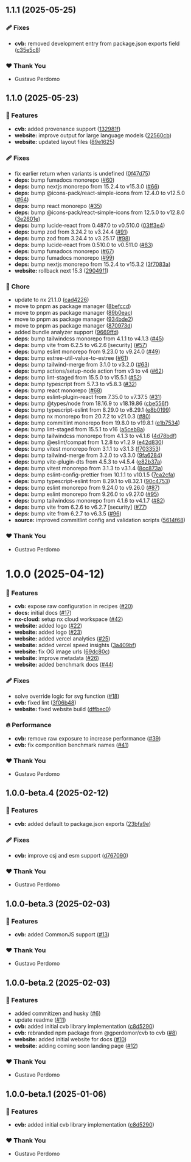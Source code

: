 ## 1.1.1 (2025-05-25)

### 🩹 Fixes

- **cvb:** removed development entry from package.json exports field ([c35e5c8](https://github.com/gperdomor/cvb/commit/c35e5c8))

### ❤️ Thank You

- Gustavo Perdomo

## 1.1.0 (2025-05-23)

### 🚀 Features

- **cvb:** added provenance support ([132981f](https://github.com/gperdomor/cvb/commit/132981f))
- **website:** improve output for large language models ([22560cb](https://github.com/gperdomor/cvb/commit/22560cb))
- **website:** updated layout files ([89e1625](https://github.com/gperdomor/cvb/commit/89e1625))

### 🩹 Fixes

- fix earlier return when variants is undefined ([0f47d75](https://github.com/gperdomor/cvb/commit/0f47d75))
- **deps:** bump fumadocs monorepo ([#60](https://github.com/gperdomor/cvb/pull/60))
- **deps:** bump nextjs monorepo from 15.2.4 to v15.3.0 ([#66](https://github.com/gperdomor/cvb/pull/66))
- **deps:** bump @icons-pack/react-simple-icons from 12.4.0 to v12.5.0 ([#64](https://github.com/gperdomor/cvb/pull/64))
- **deps:** bump react monorepo ([#35](https://github.com/gperdomor/cvb/pull/35))
- **deps:** bump @icons-pack/react-simple-icons from 12.5.0 to v12.8.0 ([3e2601e](https://github.com/gperdomor/cvb/commit/3e2601e))
- **deps:** bump lucide-react from 0.487.0 to v0.510.0 ([03ff3e4](https://github.com/gperdomor/cvb/commit/03ff3e4))
- **deps:** bump zod from 3.24.2 to v3.24.4 ([#91](https://github.com/gperdomor/cvb/pull/91))
- **deps:** bump zod from 3.24.4 to v3.25.17 ([#98](https://github.com/gperdomor/cvb/pull/98))
- **deps:** bump lucide-react from 0.510.0 to v0.511.0 ([#83](https://github.com/gperdomor/cvb/pull/83))
- **deps:** bump fumadocs monorepo ([#67](https://github.com/gperdomor/cvb/pull/67))
- **deps:** bump fumadocs monorepo ([#99](https://github.com/gperdomor/cvb/pull/99))
- **deps:** bump nextjs monorepo from 15.2.4 to v15.3.2 ([3f7083a](https://github.com/gperdomor/cvb/commit/3f7083a))
- **website:** rollback next 15.3 ([29049f1](https://github.com/gperdomor/cvb/commit/29049f1))

### 🏡 Chore

- update to nx 21.1.0 ([cad4226](https://github.com/gperdomor/cvb/commit/cad4226))
- move to pnpm as package manager ([8befccd](https://github.com/gperdomor/cvb/commit/8befccd))
- move to pnpm as package manager ([89b0eac](https://github.com/gperdomor/cvb/commit/89b0eac))
- move to pnpm as package manager ([934bde2](https://github.com/gperdomor/cvb/commit/934bde2))
- move to pnpm as package manager ([870973d](https://github.com/gperdomor/cvb/commit/870973d))
- added bundle analyzer support ([9669ffd](https://github.com/gperdomor/cvb/commit/9669ffd))
- **deps:** bump tailwindcss monorepo from 4.1.1 to v4.1.3 ([#45](https://github.com/gperdomor/cvb/pull/45))
- **deps:** bump vite from 6.2.5 to v6.2.6 [security] ([#57](https://github.com/gperdomor/cvb/pull/57))
- **deps:** bump eslint monorepo from 9.23.0 to v9.24.0 ([#49](https://github.com/gperdomor/cvb/pull/49))
- **deps:** bump estree-util-value-to-estree ([#61](https://github.com/gperdomor/cvb/pull/61))
- **deps:** bump tailwind-merge from 3.1.0 to v3.2.0 ([#63](https://github.com/gperdomor/cvb/pull/63))
- **deps:** bump actions/setup-node action from v3 to v4 ([#62](https://github.com/gperdomor/cvb/pull/62))
- **deps:** bump lint-staged from 15.5.0 to v15.5.1 ([#52](https://github.com/gperdomor/cvb/pull/52))
- **deps:** bump typescript from 5.7.3 to v5.8.3 ([#32](https://github.com/gperdomor/cvb/pull/32))
- **deps:** bump react monorepo ([#68](https://github.com/gperdomor/cvb/pull/68))
- **deps:** bump eslint-plugin-react from 7.35.0 to v7.37.5 ([#31](https://github.com/gperdomor/cvb/pull/31))
- **deps:** bump @types/node from 18.16.9 to v18.19.86 ([cbe556f](https://github.com/gperdomor/cvb/commit/cbe556f))
- **deps:** bump typescript-eslint from 8.29.0 to v8.29.1 ([e8b0199](https://github.com/gperdomor/cvb/commit/e8b0199))
- **deps:** bump nx monorepo from 20.7.2 to v21.0.3 ([#80](https://github.com/gperdomor/cvb/pull/80))
- **deps:** bump commitlint monorepo from 19.8.0 to v19.8.1 ([e1b7534](https://github.com/gperdomor/cvb/commit/e1b7534))
- **deps:** bump lint-staged from 15.5.1 to v16 ([a5ceb8a](https://github.com/gperdomor/cvb/commit/a5ceb8a))
- **deps:** bump tailwindcss monorepo from 4.1.3 to v4.1.6 ([4d78bdf](https://github.com/gperdomor/cvb/commit/4d78bdf))
- **deps:** bump @eslint/compat from 1.2.8 to v1.2.9 ([e42d830](https://github.com/gperdomor/cvb/commit/e42d830))
- **deps:** bump vitest monorepo from 3.1.1 to v3.1.3 ([f703353](https://github.com/gperdomor/cvb/commit/f703353))
- **deps:** bump tailwind-merge from 3.2.0 to v3.3.0 ([9fa6284](https://github.com/gperdomor/cvb/commit/9fa6284))
- **deps:** bump vite-plugin-dts from 4.5.3 to v4.5.4 ([e82b37a](https://github.com/gperdomor/cvb/commit/e82b37a))
- **deps:** bump vitest monorepo from 3.1.3 to v3.1.4 ([8cc873a](https://github.com/gperdomor/cvb/commit/8cc873a))
- **deps:** bump eslint-config-prettier from 10.1.1 to v10.1.5 ([7ca2cfa](https://github.com/gperdomor/cvb/commit/7ca2cfa))
- **deps:** bump typescript-eslint from 8.29.1 to v8.32.1 ([90c4753](https://github.com/gperdomor/cvb/commit/90c4753))
- **deps:** bump eslint monorepo from 9.24.0 to v9.26.0 ([#87](https://github.com/gperdomor/cvb/pull/87))
- **deps:** bump eslint monorepo from 9.26.0 to v9.27.0 ([#95](https://github.com/gperdomor/cvb/pull/95))
- **deps:** bump tailwindcss monorepo from 4.1.6 to v4.1.7 ([#82](https://github.com/gperdomor/cvb/pull/82))
- **deps:** bump vite from 6.2.6 to v6.2.7 [security] ([#77](https://github.com/gperdomor/cvb/pull/77))
- **deps:** bump vite from 6.2.7 to v6.3.5 ([#96](https://github.com/gperdomor/cvb/pull/96))
- **source:** improved commitlint config and validation scripts ([5614f68](https://github.com/gperdomor/cvb/commit/5614f68))

### ❤️ Thank You

- Gustavo Perdomo

# 1.0.0 (2025-04-12)

### 🚀 Features

- **cvb:** expose raw configuration in recipes ([#20](https://github.com/gperdomor/cvb/pull/20))
- **docs:** initial docs ([#17](https://github.com/gperdomor/cvb/pull/17))
- **nx-cloud:** setup nx cloud workspace ([#42](https://github.com/gperdomor/cvb/pull/42))
- **website:** added logo ([#22](https://github.com/gperdomor/cvb/pull/22))
- **website:** added logo ([#23](https://github.com/gperdomor/cvb/pull/23))
- **website:** added vercel analytics ([#25](https://github.com/gperdomor/cvb/pull/25))
- **website:** added vercel speed insights ([3a409bf](https://github.com/gperdomor/cvb/commit/3a409bf))
- **website:** fix OG image urls ([69dc80c](https://github.com/gperdomor/cvb/commit/69dc80c))
- **website:** improve metadata ([#26](https://github.com/gperdomor/cvb/pull/26))
- **website:** added benchmark docs ([#44](https://github.com/gperdomor/cvb/pull/44))

### 🩹 Fixes

- solve override logic for svg function ([#18](https://github.com/gperdomor/cvb/pull/18))
- **cvb:** fixed lint ([3f06b48](https://github.com/gperdomor/cvb/commit/3f06b48))
- **website:** fixed website build ([dffbec0](https://github.com/gperdomor/cvb/commit/dffbec0))

### 🔥 Performance

- **cvb:** remove raw exposure to increase performance ([#39](https://github.com/gperdomor/cvb/pull/39))
- **cvb:** fix componition benchmark names ([#41](https://github.com/gperdomor/cvb/pull/41))

### ❤️ Thank You

- Gustavo Perdomo

## 1.0.0-beta.4 (2025-02-12)

### 🚀 Features

- **cvb:** added default to package.json exports ([23bfa9e](https://github.com/gperdomor/cvb/commit/23bfa9e))

### 🩹 Fixes

- **cvb:** improve csj and esm support ([d767090](https://github.com/gperdomor/cvb/commit/d767090))

### ❤️ Thank You

- Gustavo Perdomo

## 1.0.0-beta.3 (2025-02-03)

### 🚀 Features

- **cvb:** added CommonJS support ([#13](https://github.com/gperdomor/cvb/pull/13))

### ❤️ Thank You

- Gustavo Perdomo

## 1.0.0-beta.2 (2025-02-03)

### 🚀 Features

- added commitizen and husky ([#6](https://github.com/gperdomor/cvb/pull/6))
- update readme ([#11](https://github.com/gperdomor/cvb/pull/11))
- **cvb:** added initial cvb library implementation ([c8d5290](https://github.com/gperdomor/cvb/commit/c8d5290))
- **cvb:** rebranded npm package from @gperdomor/cvb to cvb ([#8](https://github.com/gperdomor/cvb/pull/8))
- **website:** added initial website for docs ([#10](https://github.com/gperdomor/cvb/pull/10))
- **website:** adding coming soon landing page ([#12](https://github.com/gperdomor/cvb/pull/12))

### ❤️ Thank You

- Gustavo Perdomo

## 1.0.0-beta.1 (2025-01-06)

### 🚀 Features

- **cvb:** added initial cvb library implementation ([c8d5290](https://github.com/gperdomor/cvb/commit/c8d5290))

### ❤️ Thank You

- Gustavo Perdomo
